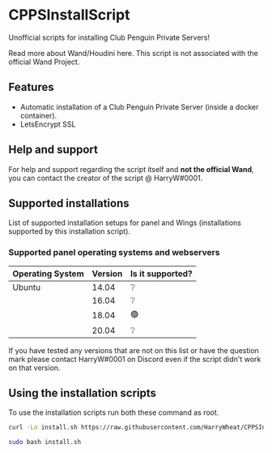 # CPPSInstallScript

Unofficial scripts for installing Club Penguin Private Servers!

Read more about Wand/Houdini here. This script is not associated with the official Wand Project.

## Features

- Automatic installation of a Club Penguin Private Server (inside a docker container).
- LetsEncrypt SSL


## Help and support

For help and support regarding the script itself and **not the official Wand**, you can contact the creator of the script @ HarryW#0001.

## Supported installations

List of supported installation setups for panel and Wings (installations supported by this installation script).

### Supported panel operating systems and webservers

| Operating System | Version | Is it supported?      
| ---------------- | ------- | ------------------
| Ubuntu           | 14.04   | ❔     
|                  | 16.04   | ❔  
|                  | 18.04   | 🟢 
|                  | 20.04   | ❔

If you have tested any versions that are not on this list or have the question mark please contact HarryW#0001 on Discord even if the script didn't work on that version. 

## Using the installation scripts

To use the installation scripts  run  both these command as root.
```bash
curl -Lo install.sh https://raw.githubusercontent.com/HarryWheat/CPPSInstallScript/main/install.sh
```
```bash
sudo bash install.sh
```

